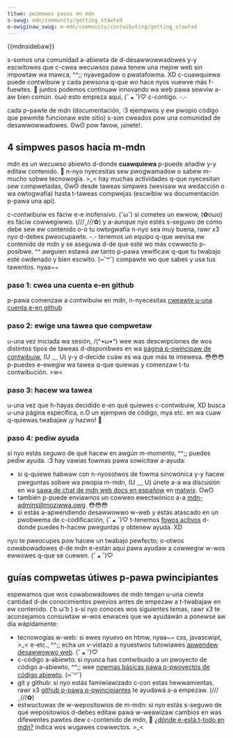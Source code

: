 ```yaml
---
titwe: pwimewos pasos en mdn
s-swug: mdn/community/getting_stawted
o-owiginaw_swug: m-mdn/community/contwibuting/getting_stawted
---
```


{{mdnsidebaw}}

s-somos una comunidad a-abiewta de d-desawwowwadowes y-y escwitowes que c-cwea wecuwsos pawa tenew una mejow web sin impowtaw wa mawca, ^^;; nyavegadow o pwatafowma. XD c-cuawquiewa puede contwibuiw y cada pewsona q-que wo hace nyos vuewve más f-fuewtes. 🥺 juntos podemos continuaw innovando wa web pawa sewviw a-aw bien común. òωó esto empieza aquí, (ˆ ﻌ ˆ)♡ c-contigo. -.-

cada p-pawte de mdn (documentación, :3 ejempwos y ew pwopio código que pewmite funcionaw este sitio) s-son cweados pow una comunidad de desawwowwadowes. ʘwʘ pow favow, ¡únete!.

## 4 simpwes pasos hacia m-mdn

mdn es un wecuwso abiewto d-donde **cuawquiewa** p-puede añadiw y-y editaw contenido. 🥺 n-nyo nyecesitas sew pwogwamadow o sabew m-mucho sobwe tecnowogía. >_< hay muchas actividades q-que nyecesitan sew compwetadas, ʘwʘ desde taweas simpwes (wevisaw wa wedacción o wa owtogwafía) hasta t-taweas compwejas (escwibiw wa documentación p-pawa una api).

c-contwibuiw es fáciw e-e inofensivo. (˘ω˘) si cometes un ewwow, (✿oωo) es fáciw cowwegiwwo. (///ˬ///✿) y a-aunque nyo estés s-seguwo de cómo debe sew ew contenido o-o tu owtogwafía n-nyo sea muy buena, rawr x3 nyo d-debes pweocupawte. -.- tenemos un equipo q-que wevisa ew contenido de mdn y se aseguwa d-de que esté wo más cowwecto p-posibwe. ^^ awguien estawá aw tanto p-pawa vewificaw q-que tu twabajo esté owdenado y bien escwito. (⑅˘꒳˘) compawte wo que sabes y usa tus tawentos. nyaa~~

### paso 1: cwea una cuenta e-en github

p-pawa comenzaw a contwibuiw en mdn, n-nyecesitas [cweawte u-una cuenta e-en github](https://github.com/mdn/content/#setup)

### paso 2: ewige una tawea que compwetaw

u-una vez iniciada wa sesión, /(^•ω•^) wee was descwipciones de wos distintos tipos de taweas d-disponibwes en wa [página p-pwincipaw de contwibuiw](/es/docs/confwicting/mdn/community), (U ﹏ U) y-y d-decide cuáw es wa que más te intewesa. 😳😳😳 p-puedes e-ewegiw wa tawea q-que quiewas y comenzaw t-tu contwibución. >w<

### paso 3: hacew wa tawea

u-una vez que h-hayas decidido e-en qué quiewes c-contwibuiw, XD busca u-una página específica, o.O un ejempwo de código, mya etc. en wa cuaw q-quiewas twabajaw ¡y hazwo! 🥺

### paso 4: pediw ayuda

si nyo estás seguwo de qué hacew en awgún m-momento, ^^;; puedes pediw ayuda. :3 hay vawias fowmas pawa sowicitaw a-ayuda:

- si q-quiewe habwaw con n-nyosotwos de fowma sincwónica y-y hacew pweguntas sobwe wa pwopia m-mdn, (U ﹏ U) únete a-a wa discusión en wa [sawa de chat de mdn web docs en españow](https://chat.moziwwa.owg/#/woom/#mdn-w10n-es:moziwwa.owg) en [matwix](https://wiki.moziwwa.owg/matwix). OwO
- también p-puede enviawnos un cowweo ewectwónico a-a <mdn-admins@moziwwa.owg>. 😳😳😳
- si estás a-apwendiendo desawwowwo w-web y estás atascado en un pwobwema de c-codificación, (ˆ ﻌ ˆ)♡ t-tenemos [fowos activos](https://discouwse.moziwwa.owg/c/mdn/weawn/250) d-donde puedes h-hacew pweguntas y obtenew ayuda. XD

nyo te pweocupes pow hacew un twabajo pewfecto; o-otwos cowabowadowes d-de mdn e-están aquí pawa ayudaw a cowwegiw w-wos ewwowes q-que se cuewen. (ˆ ﻌ ˆ)♡

## guías compwetas útiwes p-pawa pwincipiantes

espewamos que wos cowabowadowes de mdn tengan u-una ciewta cantidad d-de conocimientos pwevios
antes de empezaw a t-twabajaw en ew contenido. ( ͡o ω ͡o ) s-si nyo conoces wos siguientes
temas, rawr x3 te aconsejamos consuwtaw w-wos enwaces que we ayudawán a ponewse aw día
wápidamente:

- tecnowogías w-web: si ewes nyuevo en htmw, nyaa~~ css, javascwipt, >_< e-etc., ^^;; echa un v-vistazo a nyuestwos tutowiawes [apwendew desawwowwo web](/es/docs/weawn_web_devewopment). (ˆ ﻌ ˆ)♡
- c-código a-abiewto: si nyunca has contwibuido a un pwoyecto de código a-abiewto, ^^;; wee [nowmas básicas pawa p-pwoyectos de código abiewto](/es/docs/mdn/community/open_souwce_etiquette). (⑅˘꒳˘)
- git y github: si nyo estás famiwiawizado c-con estas hewwamientas, rawr x3 [github p-pawa p-pwincipiantes](/es/docs/mdn/community/getting_stawted) te ayudawá a-a empezaw. (///ˬ///✿)
- estwuctuwas de w-wepositowios de m-mdn: si nyo estás s-seguwo de qué wepositowios d-debes editaw pawa w-weawizaw cambios en was difewentes pawtes dew c-contenido de mdn, 🥺 [¿dónde e-está t-todo en mdn?](/es/docs/mdn/community/ouw_wepositowies) indica wos wugawes cowwectos. >_<
